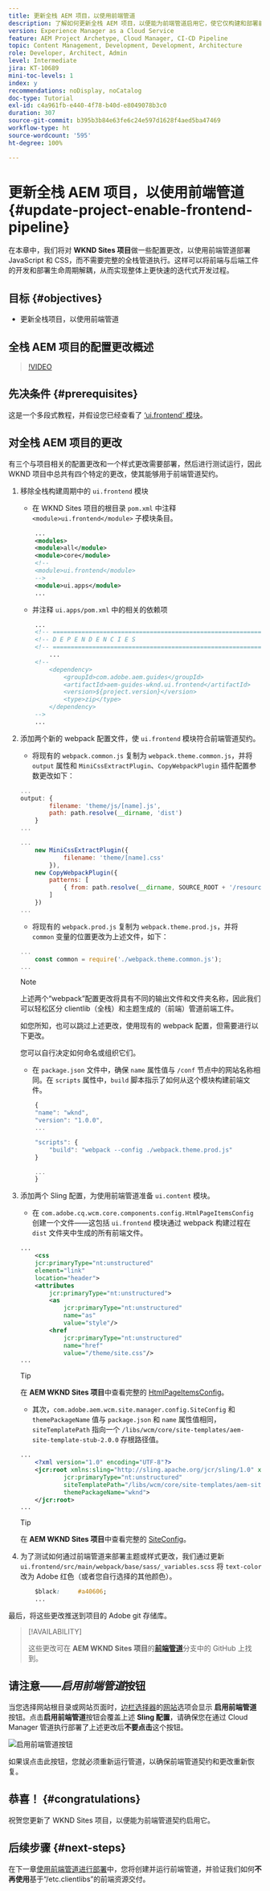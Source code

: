 ```yaml
---
title: 更新全栈 AEM 项目，以使用前端管道
description: 了解如何更新全栈 AEM 项目，以便能为前端管道启用它，使它仅构建和部署前端工件。
version: Experience Manager as a Cloud Service
feature: AEM Project Archetype, Cloud Manager, CI-CD Pipeline
topic: Content Management, Development, Development, Architecture
role: Developer, Architect, Admin
level: Intermediate
jira: KT-10689
mini-toc-levels: 1
index: y
recommendations: noDisplay, noCatalog
doc-type: Tutorial
exl-id: c4a961fb-e440-4f78-b40d-e8049078b3c0
duration: 307
source-git-commit: b395b3b84e63fe6c24e597d1628f4aed5ba47469
workflow-type: ht
source-wordcount: '595'
ht-degree: 100%

---
```


# 更新全栈 AEM 项目，以使用前端管道 {#update-project-enable-frontend-pipeline}

在本章中，我们将对 __WKND Sites 项目__&#x200B;做一些配置更改，以使用前端管道部署 JavaScript 和 CSS，而不需要完整的全栈管道执行。这样可以将前端与后端工件的开发和部署生命周期解耦，从而实现整体上更快速的迭代式开发过程。

## 目标 {#objectives}

* 更新全栈项目，以使用前端管道

## 全栈 AEM 项目的配置更改概述

>[!VIDEO](https://video.tv.adobe.com/v/3409419?quality=12&learn=on)

## 先决条件 {#prerequisites}

这是一个多段式教程，并假设您已经查看了 [‘ui.frontend’ 模块](./review-uifrontend-module.md)。


## 对全栈 AEM 项目的更改

有三个与项目相关的配置更改和一个样式更改需要部署，然后进行测试运行，因此 WKND 项目中总共有四个特定的更改，使其能够用于前端管道契约。

1. 移除全栈构建周期中的 `ui.frontend` 模块

   * 在 WKND Sites 项目的根目录 `pom.xml` 中注释 `<module>ui.frontend</module>` 子模块条目。

   ```xml
       ...
       <modules>
       <module>all</module>
       <module>core</module>
       <!--
       <module>ui.frontend</module>
       -->                
       <module>ui.apps</module>
       ...
   ```

   * 并注释 `ui.apps/pom.xml` 中的相关的依赖项

   ```xml
       ...
       <!-- ====================================================================== -->
       <!-- D E P E N D E N C I E S                                                -->
       <!-- ====================================================================== -->
           ...
       <!--
           <dependency>
               <groupId>com.adobe.aem.guides</groupId>
               <artifactId>aem-guides-wknd.ui.frontend</artifactId>
               <version>${project.version}</version>
               <type>zip</type>
           </dependency>
       -->    
       ...
   ```

1. 添加两个新的 webpack 配置文件，使 `ui.frontend` 模块符合前端管道契约。

   * 将现有的 `webpack.common.js` 复制为 `webpack.theme.common.js`，并将 `output` 属性和 `MiniCssExtractPlugin`、`CopyWebpackPlugin` 插件配置参数更改如下：

   ```javascript
   ...
   output: {
           filename: 'theme/js/[name].js', 
           path: path.resolve(__dirname, 'dist')
       }
   ...
   
   ...
       new MiniCssExtractPlugin({
               filename: 'theme/[name].css'
           }),
       new CopyWebpackPlugin({
           patterns: [
               { from: path.resolve(__dirname, SOURCE_ROOT + '/resources'), to: './theme' }
           ]
       })
   ...
   ```

   * 将现有的 `webpack.prod.js` 复制为 `webpack.theme.prod.js`，并将 `common` 变量的位置更改为上述文件，如下：

   ```javascript
   ...
       const common = require('./webpack.theme.common.js');
   ...
   ```

   >[!NOTE]
   >
   >上述两个“webpack”配置更改将具有不同的输出文件和文件夹名称，因此我们可以轻松区分 clientlib（全栈）和主题生成的（前端）管道前端工件。
   >
   >如您所知，也可以跳过上述更改，使用现有的 webpack 配置，但需要进行以下更改。
   >
   >您可以自行决定如何命名或组织它们。


   * 在 `package.json` 文件中，确保 `name` 属性值与 `/conf` 节点中的网站名称相同。在 `scripts` 属性中，`build` 脚本指示了如何从这个模块构建前端文件。

   ```javascript
       {
       "name": "wknd",
       "version": "1.0.0",
       ...
   
       "scripts": {
           "build": "webpack --config ./webpack.theme.prod.js"
       }
   
       ...
       }
   ```

1. 添加两个 Sling 配置，为使用前端管道准备 `ui.content` 模块。

   * 在 `com.adobe.cq.wcm.core.components.config.HtmlPageItemsConfig` 创建一个文件——这包括 `ui.frontend` 模块通过 webpack 构建过程在 `dist` 文件夹中生成的所有前端文件。

   ```xml
   ...
       <css
       jcr:primaryType="nt:unstructured"
       element="link"
       location="header">
       <attributes
           jcr:primaryType="nt:unstructured">
           <as
               jcr:primaryType="nt:unstructured"
               name="as"
               value="style"/>
           <href
               jcr:primaryType="nt:unstructured"
               name="href"
               value="/theme/site.css"/>
   ...
   ```

   >[!TIP]
   >
   >    在 __AEM WKND Sites 项目__&#x200B;中查看完整的 [HtmlPageItemsConfig](https://github.com/adobe/aem-guides-wknd/blob/feature/frontend-pipeline/ui.content/src/main/content/jcr_root/conf/wknd/_sling_configs/com.adobe.cq.wcm.core.components.config.HtmlPageItemsConfig/.content.xml)。


   * 其次，`com.adobe.aem.wcm.site.manager.config.SiteConfig` 和 `themePackageName` 值与 `package.json` 和 `name` 属性值相同，`siteTemplatePath` 指向一个 `/libs/wcm/core/site-templates/aem-site-template-stub-2.0.0` 存根路径值。

   ```xml
   ...
       <?xml version="1.0" encoding="UTF-8"?>
       <jcr:root xmlns:sling="http://sling.apache.org/jcr/sling/1.0" xmlns:jcr="http://www.jcp.org/jcr/1.0" xmlns:nt="http://www.jcp.org/jcr/nt/1.0"
               jcr:primaryType="nt:unstructured"
               siteTemplatePath="/libs/wcm/core/site-templates/aem-site-template-stub-2.0.0"
               themePackageName="wknd">
       </jcr:root>
   ...
   ```

   >[!TIP]
   >
   >    在 __AEM WKND Sites 项目__&#x200B;中查看完整的 [SiteConfig](https://github.com/adobe/aem-guides-wknd/blob/feature/frontend-pipeline/ui.content/src/main/content/jcr_root/conf/wknd/_sling_configs/com.adobe.aem.wcm.site.manager.config.SiteConfig/.content.xml)。

1. 为了测试如何通过前端管道来部署主题或样式更改，我们通过更新 `ui.frontend/src/main/webpack/base/sass/_variables.scss` 将 `text-color` 改为 Adobe 红色（或者您自行选择的其他颜色）。

   ```css
       $black:     #a40606;
       ...
   ```

最后，将这些更改推送到项目的 Adobe git 存储库。


>[!AVAILABILITY]
>
> 这些更改可在 __AEM WKND Sites 项目__&#x200B;的&#x200B;[__前端管道__](https://github.com/adobe/aem-guides-wknd/tree/feature/frontend-pipeline)分支中的 GitHub 上找到。


## 请注意——_启用前端管道_&#x200B;按钮

当您选择网站根目录或网站页面时，[边栏选择器](https://experienceleague.adobe.com/docs/experience-manager-cloud-service/content/sites/authoring/getting-started/basic-handling.html)的[网站](https://experienceleague.adobe.com/docs/experience-manager-cloud-service/content/sites/authoring/getting-started/basic-handling.html)选项会显示 **启用前端管道**&#x200B;按钮。点击&#x200B;**启用前端管道**&#x200B;按钮会覆盖上述 **Sling 配置**，请确保您在通过 Cloud Manager 管道执行部署了上述更改后&#x200B;**不要点击**&#x200B;这个按钮。

![启用前端管道按钮](assets/enable-front-end-Pipeline-button.png)

如果误点击此按钮，您就必须重新运行管道，以确保前端管道契约和更改重新恢复。

## 恭喜！ {#congratulations}

祝贺您更新了 WKND Sites 项目，以便能为前端管道契约启用它。

## 后续步骤 {#next-steps}

在下一章[使用前端管道进行部署](create-frontend-pipeline.md)中，您将创建并运行前端管道，并验证我们如何&#x200B;__不再使用__&#x200B;基于“/etc.clientlibs”的前端资源交付。
